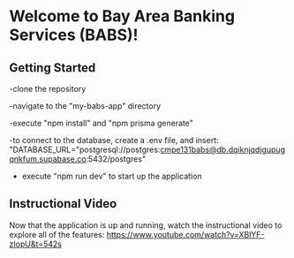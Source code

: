 # Welcome to Bay Area Banking Services (BABS)!

## Getting Started
-clone the repository

-navigate to the "my-babs-app" directory

-execute "npm install" and "npm prisma generate"

-to connect to the database, create a .env file, and insert:
"DATABASE_URL="postgresql://postgres:cmpe131babs@db.dqiknjqdjgupugqnkfum.supabase.co:5432/postgres"

- execute "npm run dev" to start up the application

## Instructional Video
Now that the application is up and running, watch the instructional video to explore all of the features:
https://www.youtube.com/watch?v=XBlYF-zIopU&t=542s

